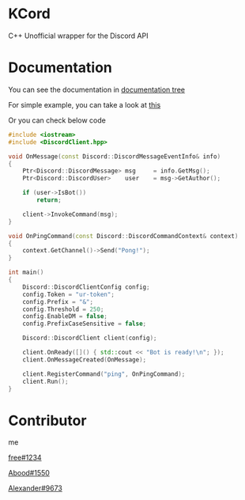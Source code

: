 # KCord
C++ Unofficial wrapper for the Discord API

# Documentation
You can see the documentation in [documentation tree](https://github.com/zKevz/KCord/tree/main/documentation)

For simple example, you can take a look at [this](https://github.com/zKevz/KCord/blob/main/examples/SimpleBot.cpp)

Or you can check below code
```cpp
#include <iostream>
#include <DiscordClient.hpp>

void OnMessage(const Discord::DiscordMessageEventInfo& info)
{
    Ptr<Discord::DiscordMessage> msg     = info.GetMsg();
    Ptr<Discord::DiscordUser>    user    = msg->GetAuthor();

    if (user->IsBot())
        return;

    client->InvokeCommand(msg);
}

void OnPingCommand(const Discord::DiscordCommandContext& context)
{
    context.GetChannel()->Send("Pong!");
}

int main()
{
    Discord::DiscordClientConfig config;
    config.Token = "ur-token";
    config.Prefix = "&";
    config.Threshold = 250;
    config.EnableDM = false;
    config.PrefixCaseSensitive = false;

    Discord::DiscordClient client(config);

    client.OnReady([]() { std::cout << "Bot is ready!\n"; });
    client.OnMessageCreated(OnMessage);

    client.RegisterCommand("ping", OnPingCommand);
    client.Run();
}

```

# Contributor
me

[free#1234](https://github.com/smhman)

[Abood#1550](https://github.com/AboodTBR)

[Alexander#9673](https://github.com/Alexander9673)
